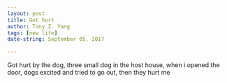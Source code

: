 ```yaml
---
layout: post
title: Got hurt
author: Tony Z. Yang	
tags: [new life]
date-string: September 05, 2017

---
```


<p>
Got hurt by the dog, three small dog in the host house, when i opened the door, dogs excited and tried to go out, then they hurt me
</p>

